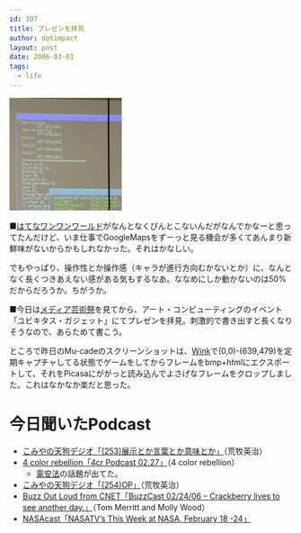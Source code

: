 ```yaml
---
id: 107
title: プレゼンを拝見
author: dotimpact
layout: post
date: 2006-03-01
tags:
  - life
---
```

<img class="img_R" src='/hexo/images/wp-content/uploads/2008/02/20060301030220.jpg' alt='20060301030220.jpg' />

■[はてなワンワンワールド][1]がなんとなくぴんとこないんだがなんでかなーと思ってたんだけど、いま仕事でGoogleMapsをずーっと見る機会が多くてあんまり新鮮味がないからかもしれなかった。それはかなしい。

でもやっぱり、操作性とか操作感（キャラが進行方向むかないとか）に、なんとなく長くつきあえない感がある気もするなあ。ななめにしか動かないのは50%だからだろうか。ちがうか。

■今日は[メディア芸術祭][2]を見てから、アート・コンピューティングのイベント「ユビキタス・ガジェット」にてプレゼンを拝見。刺激的で書き出すと長くなりそうなので、あらためて書こう。

ところで昨日のMu-cadeのスクリーンショットは、[Wink][3]で(0,0)-(639,479)を定期キャプチャしてる状態でゲームをしてからフレームをbmp+htmlにエクスポートして、それをPicasaにががっと読み込んでよさげなフレームをクロップしました。これはなかなか楽だと思った。

# 今日聞いたPodcast

  * [こみやの天狗デジオ「(253)展示とか言葉とか意味とか」][4]（荒牧英治）
  * [4 color rebellion「4cr Podcast 02.27」][5]（4 color rebellion） 
      * [電安法][6]の話題が出てた。
  * [こみやの天狗デジオ「(254)OP」][7]（荒牧英治）
  * [Buzz Out Loud from CNET「BuzzCast 02/24/06 &#8211; Crackberry lives to see another day.」][8]（Tom Merritt and Molly Wood）
  * [NASAcast「NASATV&#8217;s This Week at NASA, February 18 -24」][9]

 [1]: http://world.hatelabo.jp/
 [2]: http://plaza.bunka.go.jp/festival.html
 [3]: http://www.debugmode.com/wink/
 [4]: http://d.hatena.ne.jp/aramaki/20060224
 [5]: :http://www.4colorrebellion.com/archives/2006/02/27/4cr-podcast-0227/
 [6]: http://www.meti.go.jp/policy/consumer/seian/denan/
 [7]: http://d.hatena.ne.jp/aramaki/20060227
 [8]: http://www.cnet.com/4520-11455_1-6333605-1.html
 [9]: http://www.nasa.gov/multimedia/podcasting/twan_transcript_022406.html
